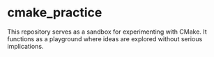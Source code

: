 # cmake_practice
This repository serves as a sandbox for experimenting with CMake. It functions as a playground where ideas are explored without serious implications.
